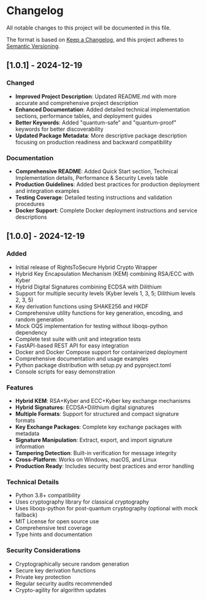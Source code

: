 # Changelog

All notable changes to this project will be documented in this file.

The format is based on [Keep a Changelog](https://keepachangelog.com/en/1.0.0/),
and this project adheres to [Semantic Versioning](https://semver.org/spec/v2.0.0.html).

## [1.0.1] - 2024-12-19

### Changed
- **Improved Project Description**: Updated README.md with more accurate and comprehensive project description
- **Enhanced Documentation**: Added detailed technical implementation sections, performance tables, and deployment guides
- **Better Keywords**: Added "quantum-safe" and "quantum-proof" keywords for better discoverability
- **Updated Package Metadata**: More descriptive package description focusing on production readiness and backward compatibility

### Documentation
- **Comprehensive README**: Added Quick Start section, Technical Implementation details, Performance & Security Levels table
- **Production Guidelines**: Added best practices for production deployment and integration examples
- **Testing Coverage**: Detailed testing instructions and validation procedures
- **Docker Support**: Complete Docker deployment instructions and service descriptions

## [1.0.0] - 2024-12-19

### Added
- Initial release of RightsToSecure Hybrid Crypto Wrapper
- Hybrid Key Encapsulation Mechanism (KEM) combining RSA/ECC with Kyber
- Hybrid Digital Signatures combining ECDSA with Dilithium
- Support for multiple security levels (Kyber levels 1, 3, 5; Dilithium levels 2, 3, 5)
- Key derivation functions using SHAKE256 and HKDF
- Comprehensive utility functions for key generation, encoding, and random generation
- Mock OQS implementation for testing without liboqs-python dependency
- Complete test suite with unit and integration tests
- FastAPI-based REST API for easy integration
- Docker and Docker Compose support for containerized deployment
- Comprehensive documentation and usage examples
- Python package distribution with setup.py and pyproject.toml
- Console scripts for easy demonstration

### Features
- **Hybrid KEM**: RSA+Kyber and ECC+Kyber key exchange mechanisms
- **Hybrid Signatures**: ECDSA+Dilithium digital signatures
- **Multiple Formats**: Support for structured and compact signature formats
- **Key Exchange Packages**: Complete key exchange packages with metadata
- **Signature Manipulation**: Extract, export, and import signature information
- **Tampering Detection**: Built-in verification for message integrity
- **Cross-Platform**: Works on Windows, macOS, and Linux
- **Production Ready**: Includes security best practices and error handling

### Technical Details
- Python 3.8+ compatibility
- Uses cryptography library for classical cryptography
- Uses liboqs-python for post-quantum cryptography (optional with mock fallback)
- MIT License for open source use
- Comprehensive test coverage
- Type hints and documentation

### Security Considerations
- Cryptographically secure random generation
- Secure key derivation functions
- Private key protection
- Regular security audits recommended
- Crypto-agility for algorithm updates 